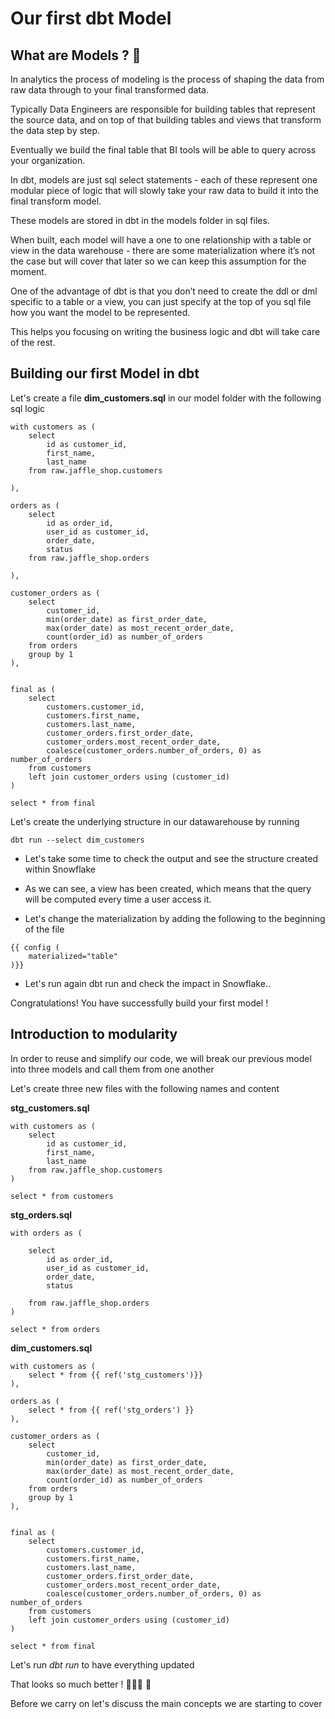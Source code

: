 # Our first dbt Model

## What are Models ? 🧐

In analytics the process of modeling is the process of shaping the data from raw data through to your final transformed data. 

Typically Data Engineers are responsible for building tables that represent the source data, and on top of that building tables and views that transform the data step by step.

Eventually we build the final table that BI tools will be able to query across your organization.

In dbt, models are just sql select statements - each of these represent one modular piece of logic that will slowly take your raw data to build it into the final transform model.

These models are stored in dbt in the models folder in sql files.

When built, each model will have a one to one relationship with a table or view in the data warehouse - there are some materialization where it’s not the case but will cover that later so we can keep this assumption for the moment.

One of the advantage of dbt is that you don’t need to create the ddl or dml specific to a table or a view, you can just specify at the top of you sql file how you want the model to be represented.

This helps you focusing on writing the business logic and dbt will take care of the rest.

## Building our first Model in dbt

Let's create a file **dim_customers.sql** in our model folder with the following sql logic

```
with customers as (
    select
        id as customer_id,
        first_name,
        last_name
    from raw.jaffle_shop.customers

),

orders as (
    select
        id as order_id,
        user_id as customer_id,
        order_date,
        status
    from raw.jaffle_shop.orders

),

customer_orders as (
    select
        customer_id,
        min(order_date) as first_order_date,
        max(order_date) as most_recent_order_date,
        count(order_id) as number_of_orders
    from orders
    group by 1
),


final as (
    select
        customers.customer_id,
        customers.first_name,
        customers.last_name,
        customer_orders.first_order_date,
        customer_orders.most_recent_order_date,
        coalesce(customer_orders.number_of_orders, 0) as number_of_orders
    from customers
    left join customer_orders using (customer_id)
)

select * from final
```

Let's create the underlying structure in our datawarehouse by running
```
dbt run --select dim_customers
```

- Let's take some time to check the output and see the structure created within Snowflake

- As we can see, a view has been created, which means that the query will be computed every time a user access it.

- Let's change the materialization by adding the following to the beginning of the file
```
{{ config (
    materialized="table"
)}}
```
- Let's run again dbt run and check the impact in Snowflake..

Congratulations! You have successfully build your first model !

## Introduction to modularity

In order to reuse and simplify our code, we will break our previous model into three models and call them from one another

Let's create three new files with the following names and content

**stg_customers.sql**

```
with customers as (
    select 
        id as customer_id,
        first_name,
        last_name
    from raw.jaffle_shop.customers
)

select * from customers
```

**stg_orders.sql**
```
with orders as (
    
    select
        id as order_id,
        user_id as customer_id,
        order_date,
        status

    from raw.jaffle_shop.orders
)

select * from orders
```
**dim_customers.sql**
```
with customers as (
    select * from {{ ref('stg_customers')}}
),

orders as (
    select * from {{ ref('stg_orders') }}
),

customer_orders as (
    select
        customer_id,
        min(order_date) as first_order_date,
        max(order_date) as most_recent_order_date,
        count(order_id) as number_of_orders
    from orders
    group by 1
),


final as (
    select
        customers.customer_id,
        customers.first_name,
        customers.last_name,
        customer_orders.first_order_date,
        customer_orders.most_recent_order_date,
        coalesce(customer_orders.number_of_orders, 0) as number_of_orders
    from customers
    left join customer_orders using (customer_id)
)

select * from final
```

Let's run *dbt run* to have everything updated

That looks so much better !  👏👏👏 🎉

Before we carry on let's discuss the main concepts we are starting to cover
